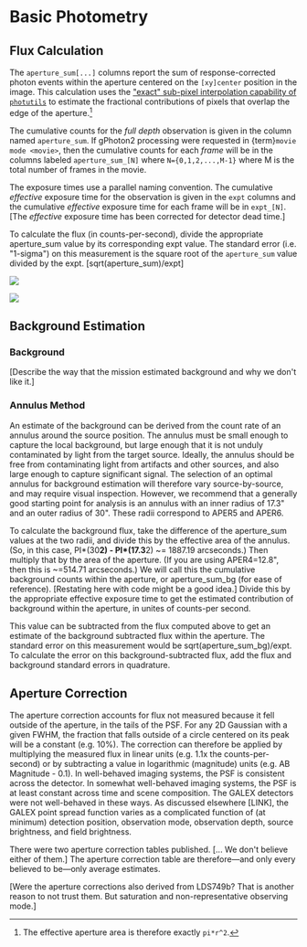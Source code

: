 # Basic Photometry

## Flux Calculation

The `aperture_sum[...]` columns report the sum of response-corrected photon events within the aperture centered on the `[xy]center` position in the image. This calculation uses the ["exact" sub-pixel interpolation capability of `photutils`](https://photutils.readthedocs.io/en/stable/api/photutils.aperture.aperture_photometry.html) to estimate the fractional contributions of pixels that overlap the edge of the aperture.[^myref]

[^myref]: The effective aperture area is therefore exactly `pi*r^2`.

The cumulative counts for the _full depth_ observation is given in the column named `aperture_sum`. If gPhoton2 processing were requested in {term}`movie mode <movie>`, then the cumulative counts for each _frame_ will be in the columns labeled `aperture_sum_[N]` where `N={0,1,2,...,M-1}` where M is the total number of frames in the movie.

The exposure times use a parallel naming convention. The cumulative _effective_ exposure time for the observation is given in the `expt` columns and the cumulative _effective_ exposure time for each frame will be in `expt_[N]`. [The _effective_ exposure time has been corrected for detector dead time.]

To calculate the flux (in counts-per-second), divide the appropriate aperture_sum value by its corresponding expt value. The standard error (i.e. "1-sigma") on this measurement is the square root of the `aperture_sum` value divided by the expt. [sqrt(aperture_sum)/expt]

![](#aperture_photometry)

![](#dose_maps)


## Background Estimation 

### Background

[Describe the way that the mission estimated background and why we don't like it.]

### Annulus Method

An estimate of the background can be derived from the count rate of an annulus around the source position. The annulus must be small enough to capture the local background, but large enough that it is not unduly contaminated by light from the target source. Ideally, the annulus should be free from contaminating light from artifacts and other sources, and also large enough to capture significant signal. The selection of an optimal annulus for background estimation will therefore vary source-by-source, and may require visual inspection. However, we recommend that a generally good starting point for analysis is an annulus with an inner radius of 17.3" and an outer radius of 30". These radii correspond to APER5 and APER6.

To calculate the background flux, take the difference of the aperture_sum values at the two radii, and divide this by the effective area of the annulus. (So, in this case, PI*(30**2) - PI*(17.3**2) ~= 1887.19 arcseconds.) Then multiply that by the area of the aperture. (If you are using APER4=12.8", then this is ~=514.71 arcseconds.) We will call this the cumulative background counts within the aperture, or aperture_sum_bg (for ease of reference). [Restating here with code might be a good idea.] Divide this by the appropriate effective exposure time to get the estimated contribution of background within the aperture, in unites of counts-per second.

This value can be subtracted from the flux computed above to get an estimate of the background subtracted flux within the aperture. The standard error on this measurement would be sqrt(aperture_sum_bg)/expt. To calculate the error on this background-subtracted flux, add the flux and background standard errors in quadrature.

## Aperture Correction

The aperture correction accounts for flux not measured because it fell outside of the aperture, in the tails of the PSF. For any 2D Gaussian with a given FWHM, the fraction that falls outside of a circle centered on its peak will be a constant (e.g. 10%). The correction can therefore be applied by multiplying the measured flux in linear units (e.g. 1.1x the counts-per-second) or by subtracting a value in logarithmic (magnitude) units (e.g. AB Magnitude - 0.1). In well-behaved imaging systems, the PSF is consistent across the detector. In somewhat well-behaved imaging systems, the PSF is at least constant across time and scene composition. The GALEX detectors were not well-behaved in these ways. As discussed elsewhere [LINK], the GALEX point spread function varies as a complicated function of (at minimum) detection position, observation mode, observation depth, source brightness, and field brightness.

There were two aperture correction tables published. [... We don't believe either of them.] The aperture correction table are therefore—and only every believed to be—only average estimates.

[Were the aperture corrections also derived from LDS749b? That is another reason to not trust them. But saturation and non-representative observing mode.]

